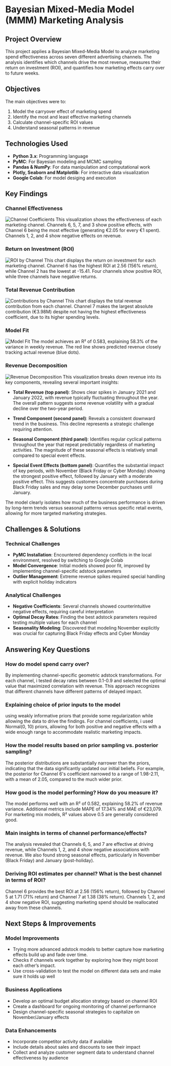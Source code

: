 # Bayesian Mixed-Media Model (MMM) Marketing Analysis

## Project Overview
This project applies a Bayesian Mixed-Media Model to analyze marketing spend effectiveness across seven different advertising channels. The analysis identifies which channels drive the most revenue, measures their return on investment (ROI), and quantifies how marketing effects carry over to future weeks.

## Objectives

The main objectives were to:
1. Model the carryover effect of marketing spend
2. Identify the most and least effective marketing channels
3. Calculate channel-specific ROI values
4. Understand seasonal patterns in revenue
## Technologies Used
- **Python 3.x**: Programming language 
- **PyMC**: For Bayesian modeling and MCMC sampling
- **Pandas & NumPy**: For data manipulation and computational work
- **Plotly, Seaborn and Matplotlib**: For interactive data visualization
- **Google Colab**: For model desiging and execution

## Key Findings

### Channel Effectiveness
![Channel Coefficients](https://github.com/MrJohn91/Bayesian_MMM_Modeling/blob/main/Screenshots/Channel%20Coefficient.png)
This visualization shows the effectiveness of each marketing channel. Channels 6, 5, 7, and 3 show positive effects, with Channel 6 being the most effective (generating €2.05 for every €1 spent). Channels 1, 2, and 4 show negative effects on revenue.
### Return on Investment (ROI)
![ROI by Channel](https://github.com/MrJohn91/Bayesian_MMM_Modeling/blob/main/Screenshots/ROI%20by%20channel.png)
This chart displays the return on investment for each marketing channel. Channel 6 has the highest ROI at 2.56 (156% return), while Channel 2 has the lowest at -15.41. Four channels show positive ROI, while three channels have negative returns.
### Total Revenue Contribution
![Contributions by Channel](https://github.com/MrJohn91/Bayesian_MMM_Modeling/blob/main/Screenshots/Contributions%20by%20channel.png)
This chart displays the total revenue contribution from each channel. Channel 7 makes the largest absolute contribution (€3.98M) despite not having the highest effectiveness coefficient, due to its higher spending levels.
### Model Fit
![Model Fit](https://github.com/MrJohn91/Bayesian_MMM_Modeling/blob/main/Screenshots/Model%20fit.png)
The model achieves an R² of 0.583, explaining 58.3% of the variance in weekly revenue. The red line shows predicted revenue closely tracking actual revenue (blue dots).

### Revenue Decomposition
![Revenue Decomposition](https://github.com/MrJohn91/Bayesian_MMM_Modeling/blob/main/Screenshots/Revenue%20Decomposition.png)
This visualization breaks down revenue into its key components, revealing several important insights:

- **Total Revenue (top panel)**: Shows clear spikes in January 2021 and January 2022, with revenue typically fluctuating throughout the year. The overall pattern suggests some revenue volatility with a gradual decline over the two-year period.

- **Trend Component (second panel)**: Reveals a consistent downward trend in the business. This decline represents a strategic challenge requiring attention.

- **Seasonal Component (third panel)**: Identifies regular cyclical patterns throughout the year that repeat predictably regardless of marketing activities. The magnitude of these seasonal effects is relatively small compared to special event effects.

- **Special Event Effects (bottom panel)**: Quantifies the substantial impact of key periods, with November (Black Friday or Cyber Monday) showing the strongest positive effect, followed by January with a moderate positive effect. This suggests customers concentrate purchases during Black Friday sales and may delay some December purchases until January.

The model clearly isolates how much of the business performance is driven by long-term trends versus seasonal patterns versus specific retail events, allowing for more targeted marketing strategies.

## Challenges & Solutions

### Technical Challenges
- **PyMC Installation**: Encountered dependency conflicts in the local environment, resolved by switching to Google Colab
- **Model Convergence**: Initial models showed poor fit, improved by implementing channel-specific adstock parameters
- **Outlier Management**: Extreme revenue spikes required special handling with explicit holiday indicators
### Analytical Challenges
- **Negative Coefficients**: Several channels showed counterintuitive negative effects, requiring careful interpretation
- **Optimal Decay Rates**: Finding the best adstock parameters required testing multiple values for each channel
- **Seasonality Modeling**: Discovered that modeling November explicitly was crucial for capturing Black Friday effects and Cyber Monday

## Answering Key Questions

### How do model spend carry over?
By implementing channel-specific geometric adstock transformations. For each channel, i tested decay rates between 0.1-0.9 and selected the optimal value that maximized correlation with revenue. This approach recognizes that different channels have different patterns of delayed impact.
### Explaining choice of prior inputs to the model
using weakly informative priors that provide some regularization while allowing the data to drive the findings. For channel coefficients, i used Normal(0, 10) priors, allowing for both positive and negative effects with a wide enough range to accommodate realistic marketing impacts.
### How the model results based on prior sampling vs. posterior sampling?
The posterior distributions are substantially narrower than the priors, indicating that the data significantly updated our initial beliefs. For example, the posterior for Channel 6's coefficient narrowed to a range of 1.98-2.11, with a mean of 2.05, compared to the much wider prior.
### How good is the model performing? How do you measure it?
The model performs well with an R² of 0.582, explaining 58.2% of revenue variance. Additional metrics include MAPE of 17.34% and MAE of €23,079. For marketing mix models, R² values above 0.5 are generally considered good.
### Main insights in terms of channel performance/effects?
The analysis revealed that Channels 6, 5, and 7 are effective at driving revenue, while Channels 1, 2, and 4 show negative associations with revenue. We also found strong seasonal effects, particularly in November (Black Friday) and January (post-holiday).
### Deriving ROI estimates per channel? What is the best channel in terms of ROI?
Channel 6 provides the best ROI at 2.56 (156% return), followed by Channel 5 at 1.71 (71% return) and Channel 7 at 1.38 (38% return). Channels 1, 2, and 4 show negative ROI, suggesting marketing spend should be reallocated away from these channels.

## Next Steps & Improvements

### Model Improvements
-  Trying more advanced adstock models to better capture how marketing effects build up and fade over time.
-  Checks if channels work together by exploring how they might boost each other’s impact.
-  Use cross-validation to test the model on different data sets and make sure it holds up well

### Business Applications
- Develop an optimal budget allocation strategy based on channel ROI
- Create a dashboard for ongoing monitoring of channel performance
- Design channel-specific seasonal strategies to capitalize on November/January effects

### Data Enhancements
- Incorporate competitor activity data if available
- Include details about sales and discounts to see their impact
- Collect and analyze customer segment data to understand channel effectiveness by audience
